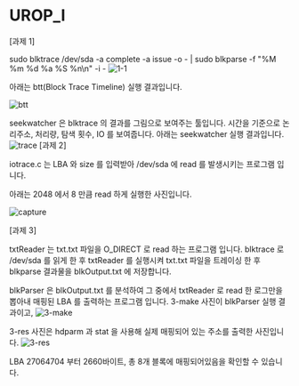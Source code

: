 # UROP_I

[과제 1]

sudo blktrace /dev/sda -a complete -a issue -o - | sudo blkparse -f "%M %m %d %a %S %n\n" -i -
![1-1](https://user-images.githubusercontent.com/58922834/81796032-d7905b00-9547-11ea-98a3-ddc273e6b40f.png)


아래는 btt(Block Trace Timeline) 실행 결과입니다.

![btt](https://user-images.githubusercontent.com/58922834/81796034-d828f180-9547-11ea-9236-1663bb8bb798.png)


seekwatcher 은 blktrace 의 결과를 그림으로 보여주는 툴입니다.
시간을 기준으로 논리주소, 처리량, 탐색 횟수, IO 를 보여줍니다.
아래는 seekwatcher 실행 결과입니다. ![trace](https://user-images.githubusercontent.com/58922834/81796038-d95a1e80-9547-11ea-86a2-9e6b0ad8a675.png)
[과제 2]

iotrace.c 는 LBA 와 size 를 입력받아 /dev/sda 에 read 를 발생시키는 프로그램 입니다.

아래는 2048 에서 8 만큼 read 하게 실행한 사진입니다.

![capture](https://user-images.githubusercontent.com/58922834/81796031-d65f2e00-9547-11ea-87d0-14aa52165f11.png)


[과제 3]

txtReader 는 txt.txt 파일을 O_DIRECT 로 read 하는 프로그램 입니다.
blktrace 로 /dev/sda 를 읽게 한 후 txtReader 를 실행시켜 txt.txt 파일을 트레이싱 한 후
blkparse 결과물을 blkOutput.txt 에 저장합니다.

blkParser 은 blkOutput.txt 를 분석하여 그 중에서 txtReader 로 read 한 로그만을 뽑아내 매핑된 LBA 를 출력하는 프로그램 입니다.
3-make 사진이 blkParser 실행 결과이고,
![3-make](https://user-images.githubusercontent.com/58922834/81793619-98acd600-9544-11ea-8606-feca28af9179.png)

3-res 사진은 hdparm 과 stat 을 사용해 실제 매핑되어 있는 주소를 출력한 사진입니다.
![3-res](https://user-images.githubusercontent.com/58922834/81793627-9b0f3000-9544-11ea-8cf2-46a9796e2316.png)

LBA 27064704 부터 2660바이트, 총 8개 블록에 매핑되어있음을 확인할 수 있습니다.
